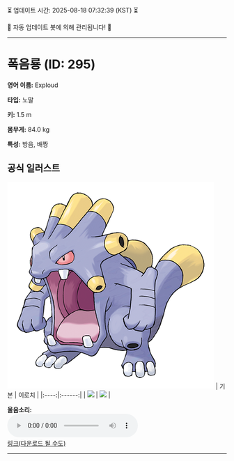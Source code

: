 
⏳ 업데이트 시간: 2025-08-18 07:32:39 (KST) ⏳

🤖 자동 업데이트 봇에 의해 관리됩니다! 🤖

---

# 폭음룡 (ID: 295)
**영어 이름:** Exploud

**타입:** 노말

**키:** 1.5 m

**몸무게:** 84.0 kg

**특성:** 방음, 배짱

## 공식 일러스트
![](https://raw.githubusercontent.com/PokeAPI/sprites/master/sprites/pokemon/other/official-artwork/295.png)
| 기본 | 이로치 |
|:----:|:------:|
| <img src="http://play.pokemonshowdown.com/sprites/ani/exploud.gif" width="200"> | <img src="http://play.pokemonshowdown.com/sprites/ani-shiny/exploud.gif" width="200"> |

**울음소리:**<br><audio controls src="https://raw.githubusercontent.com/PokeAPI/cries/main/cries/pokemon/latest/295.ogg"></audio><br> [링크(다운로드 될 수도)](https://raw.githubusercontent.com/PokeAPI/cries/main/cries/pokemon/latest/295.ogg)


---
